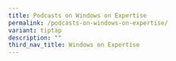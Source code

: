```yaml
---
title: Podcasts on Windows on Expertise
permalink: /podcasts-on-windows-on-expertise/
variant: tiptap
description: ""
third_nav_title: Windows on Expertise
---
```

